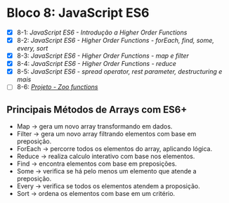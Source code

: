 # Bloco 8: JavaScript ES6

- [x] 8-1: _JavaScript ES6 - Introdução a Higher Order Functions_
- [x] 8-2: _JavaScript ES6 - Higher Order Functions - forEach, find, some, every, sort_
- [x] 8-3: _JavaScript ES6 - Higher Order Functions - map e filter_
- [x] 8-4: _JavaScript ES6 - Higher Order Functions - reduce_
- [x] 8-5: _JavaScript ES6 - spread operator, rest parameter, destructuring e mais_
- [ ] 8-6: _[Projeto - Zoo functions]()_

## Principais Métodos de Arrays com ES6+

- Map -> gera um novo array transformando em dados.
- Filter -> gera um novo array filtrando elementos com base em preposição.
- ForEach -> percorre todos os elementos do array, aplicando lógica.
- Reduce -> realiza calculo interativo com base nos elementos.
- Find -> encontra elementos com base em preposições.
- Some -> verifica se há pelo menos um elemento que atende a preposição.
- Every -> verifica se todos os elementos atendem a proposição.
- Sort -> ordena os elementos com base em um critério.

